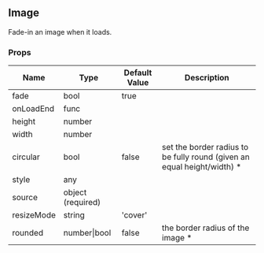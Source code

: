 ## Image 
 
Fade-in an image when it loads.
 ### Props
Name | Type | Default Value | Description
--- | --- | --- | --- 
fade | bool  | true | 
onLoadEnd | func  |   | 
height | number  |   | 
width | number  |   | 
circular | bool  | false | set the border radius to be fully round (given an equal height/width) *
style | any  |   | 
source | object  (required) |   | 
resizeMode | string  | 'cover' | 
rounded | number&#124;bool | false | the border radius of the image *
 
